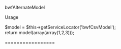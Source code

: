 bwfAlternateModel

Usage

$model = $this->getServiceLocator('bwfCsvModel');<br />
return model(array(array(1,2,3)));

=================